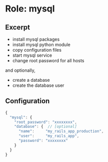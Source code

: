 Role: mysql
===========

Excerpt
-------

- install mysql packages
- install mysql python module
- copy configuration files
- start mysql service
- change root password for all hosts

and optionally,

- create a database
- create the database user


Configuration
-------------

```javascript
{
  "mysql": {
    "root_password": "xxxxxxxx",
    "database": {  // [optional]
      "name":     "my_rails_app_production",
      "user":     "my_rails_app",
      "password": "xxxxxxxx"
    }
  }
}
```

